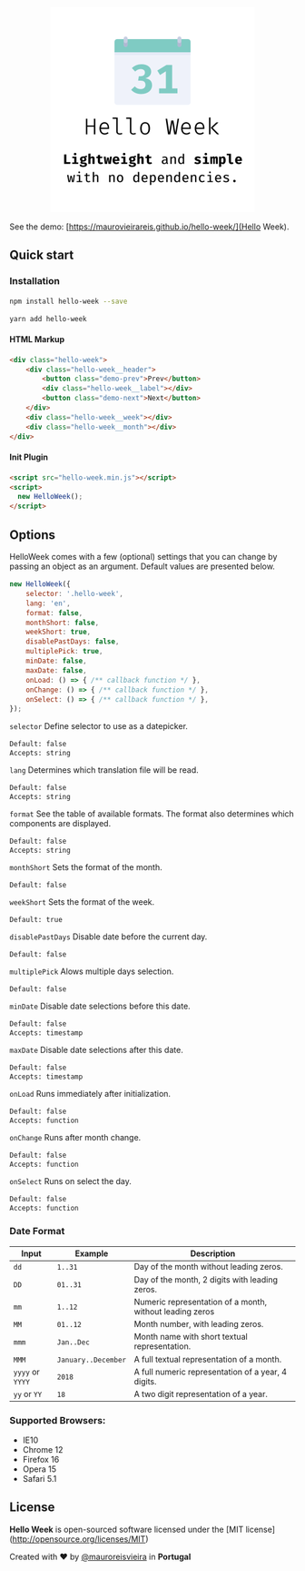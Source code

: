 <p align="center"><img src="assets/images/hello-week.png" width="360"/></p>

See the demo: [https://maurovieirareis.github.io/hello-week/](Hello Week).

## Quick start

### Installation

```bash
npm install hello-week --save
```

```bash
yarn add hello-week
```

#### HTML Markup

```html
<div class="hello-week">
    <div class="hello-week__header">
        <button class="demo-prev">Prev</button>
        <div class="hello-week__label"></div>
        <button class="demo-next">Next</button>
    </div>
    <div class="hello-week__week"></div>
    <div class="hello-week__month"></div>
</div>
```

#### Init Plugin

```html
<script src="hello-week.min.js"></script>
<script>
  new HelloWeek();
</script>
```

## Options

HelloWeek comes with a few (optional) settings that you can change by passing an object as an argument.
Default values are presented below.

```js
new HelloWeek({
    selector: '.hello-week',
    lang: 'en',
    format: false,
    monthShort: false,
    weekShort: true,
    disablePastDays: false,
    multiplePick: true,
    minDate: false,
    maxDate: false,
    onLoad: () => { /** callback function */ },
    onChange: () => { /** callback function */ },
    onSelect: () => { /** callback function */ },
});
```

`selector`
Define selector to use as a datepicker.

```
Default: false
Accepts: string
```

`lang`
Determines which translation file will be read.

```
Default: false
Accepts: string
```

`format`
See the table of available formats. The format also determines which components are displayed.
```
Default: false
Accepts: string
```

`monthShort`
Sets the format of the month.
```
Default: false
```

`weekShort`
Sets the format of the week.
```
Default: true
```

`disablePastDays`
Disable date before the current day.
```
Default: false
```

`multiplePick`
Alows multiple days selection.
```
Default: false
```

`minDate`
Disable date selections before this date.
```
Default: false
Accepts: timestamp
```

`maxDate`
Disable date selections after this date.
```
Default: false
Accepts: timestamp
```

`onLoad`
Runs immediately after initialization.
```
Default: false
Accepts: function
```

`onChange`
Runs after month change.
```
Default: false
Accepts: function
```

`onSelect`
Runs on select the day.
```
Default: false
Accepts: function
```

### Date Format

Input | Example | Description |
--- | --- | ---|
`dd` | `1..31` | Day of the month without leading zeros.
`DD` | `01..31` | Day of the month, 2 digits with leading zeros.
`mm` | `1..12` | Numeric representation of a month, without leading zeros
`MM` | `01..12` | Month number, with leading zeros.
`mmm` | `Jan..Dec` | Month name with short textual representation.
`MMM` | `January..December` | A full textual representation of a month.
`yyyy` or `YYYY` | `2018` | A full numeric representation of a year, 4 digits.
`yy` or `YY` | `18` |   A two digit representation of a year.

### Supported Browsers:

- IE10
- Chrome 12
- Firefox 16
- Opera 15
- Safari 5.1

## License

**Hello Week** is open-sourced software licensed under the \[MIT license\](http://opensource.org/licenses/MIT)

Created with ♥️ by [@mauroreisvieira](https://twitter.com/mauroreisvieira) in **Portugal**
